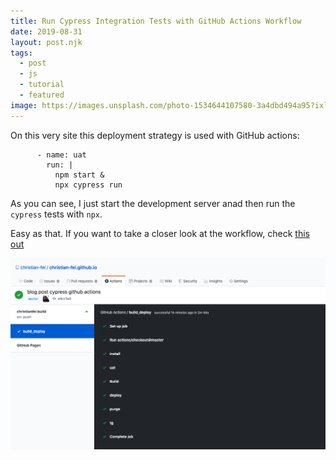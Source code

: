 ```yaml
---
title: Run Cypress Integration Tests with GitHub Actions Workflow
date: 2019-08-31
layout: post.njk
tags:
  - post
  - js
  - tutorial
  - featured
image: https://images.unsplash.com/photo-1534644107580-3a4dbd494a95?ixlib=rb-1.2.1&ixid=eyJhcHBfaWQiOjEyMDd9&auto=format&fit=crop&w=1350&q=80
---
```


On this very site this deployment strategy is used with GitHub actions:

```
      - name: uat
        run: |
          npm start &
          npx cypress run
```

As you can see, I just start the development server anad then run the `cypress` tests with `npx`.

Easy as that. If you want to take a closer look at the workflow, check [this out](https://github.com/christian-fei/christian-fei.github.io/blob/master/.github/workflows/main.yml)

![ffmpeg-layer.png](/assets/images/posts/cypress-github-actions.png)
